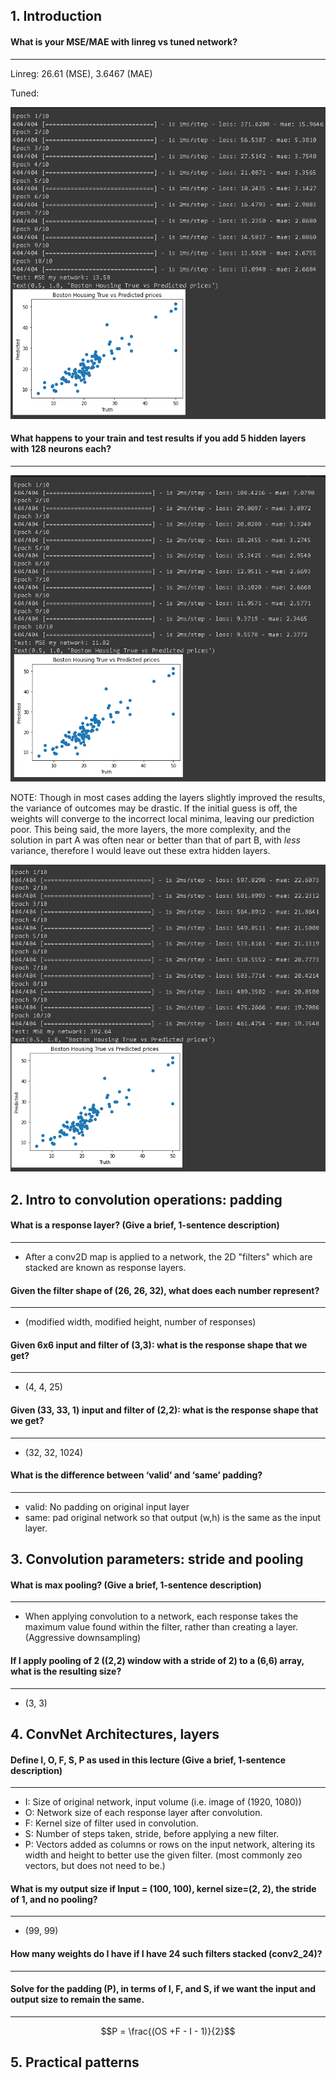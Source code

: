 ## 1. Introduction

#### What is your MSE/MAE with linreg vs tuned network?

---

Linreg: 26.61 (MSE), 3.6467 (MAE)

Tuned: 

![img.png](img/1a.png)

#### What happens to your train and test results if you add 5 hidden layers with 128 neurons each?

---

![img.png](img/1b.png)

NOTE: Though in most cases adding the layers slightly improved the results, the variance of outcomes may be drastic. 
If the initial guess is off, the weights will converge to the incorrect local minima, leaving our prediction poor. 
This being said, the more layers, the more complexity, and the solution in part A was often near or better than that of 
part B, with _less_ variance, therefore I would leave out these extra hidden layers.

![img.png](img/1b_bad.png)

## 2. Intro to convolution operations: padding

#### What is a response layer? (Give a brief, 1-sentence description)

---

- After a conv2D map is applied to a network, the 2D "filters" which are stacked are known as response layers.

#### Given the filter shape of (26, 26, 32), what does each number represent?

---

- (modified width, modified height, number of responses)

#### Given 6x6 input and filter of (3,3): what is the response shape that we get? 

---

- (4, 4, 25)

#### Given (33, 33, 1) input and filter of (2,2): what is the response shape that we get?

---

- (32, 32, 1024)

#### What is the difference between ‘valid’ and ‘same’ padding? 

---

- valid: No padding on original input layer
- same: pad original network so that output (w,h) is the same as the input layer.

## 3. Convolution parameters: stride and pooling

#### What is max pooling? (Give a brief, 1-sentence description)

---

- When applying convolution to a network, each response takes the maximum value found within the filter, rather than 
  creating a layer. (Aggressive downsampling)

#### If I apply pooling of 2 ((2,2) window with a stride of 2) to a (6,6) array, what is the resulting size?

---

- (3, 3) 


## 4. ConvNet Architectures, layers

#### Define I, O, F, S, P as used in this lecture (Give a brief, 1-sentence description)

---

- I: Size of original network, input volume (i.e. image of (1920, 1080))
- O: Network size of each response layer after convolution.
- F: Kernel size of filter used in convolution.
- S: Number of steps taken, stride, before applying a new filter.
- P: Vectors added as columns or rows on the input network, altering its width and height to better use the 
  given filter. (most commonly zeo vectors, but does not need to be.)

#### What is my output size if Input = (100, 100), kernel size=(2, 2), the stride of 1, and no pooling?

---

- (99, 99)

#### How many weights do I have if I have 24 such filters stacked (conv2_24)?

---

#### Solve for the padding (P), in terms of I, F, and S, if we want the input and output size to remain the same.

---

$$P = \frac{(OS +F - I - 1)}{2}$$ 

## 5. Practical patterns
